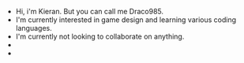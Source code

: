 - Hi, i'm Kieran. But you can call me Draco985.
- I'm currently interested in game design and learning various coding languages.
- I'm currently not looking to collaborate on anything.
- 
- 


